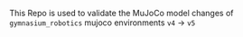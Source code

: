 This Repo is used to validate the MuJoCo model changes of `gymnasium_robotics` mujoco environments `v4` -> `v5`
